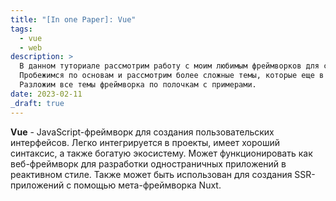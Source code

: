 ```yaml
---
title: "[In one Paper]: Vue"
tags:
  - vue
  - web
description: >
  В данном туториале рассмотрим работу с моим любимым фреймворков для создания приложений - Vue.
  Пробежимся по основам и рассмотрим более сложные темы, которые еще в самом начале пути не поддавались изучению.
  Разложим все темы фреймворка по полочкам с примерами.
date: 2023-02-11
_draft: true
---
```


**Vue** - JavaScript-фреймворк для создания пользовательских интерфейсов.
Легко интегрируется в проекты, имеет хороший синтаксис, а также богатую экосистему.
Может функционировать как веб-фреймворк для разработки одностраничных приложений в реактивном стиле. Также может быть использован
для создания SSR-приложений с помощью мета-фреймворка Nuxt.

